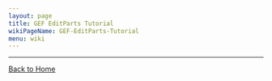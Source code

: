 ```yaml
---
layout: page
title: GEF EditParts Tutorial
wikiPageName: GEF-EditParts-Tutorial
menu: wiki
---
```


***
[Back to Home]({{site.baseurl}}/eclipse.tutorial/wiki/)
